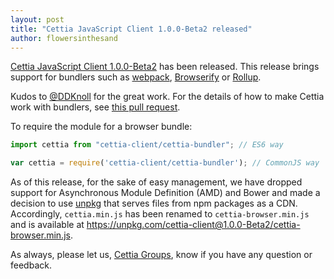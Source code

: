 ```yaml
---
layout: post
title: "Cettia JavaScript Client 1.0.0-Beta2 released"
author: flowersinthesand
---
```


[Cettia JavaScript Client 1.0.0-Beta2](/projects/cettia-javascript-client/1.0.0-Beta2) has been released. This release brings support for bundlers such as [webpack](https://webpack.github.io/), [Browserify](http://browserify.org/) or [Rollup](http://rollupjs.org/).

> 
Kudos to [@DDKnoll](https://github.com/DDKnoll) for the great work. For the details of how to make Cettia work with bundlers, see [this pull request](https://github.com/cettia/cettia-javascript-client/pull/14).

To require the module for a browser bundle: 

```javascript
import cettia from "cettia-client/cettia-bundler"; // ES6 way
```
```javascript
var cettia = require('cettia-client/cettia-bundler'); // CommonJS way
```

As of this release, for the sake of easy management, we have dropped support for Asynchronous Module Definition (AMD) and Bower and made a decision to use [unpkg](https://unpkg.com) that serves files from npm packages as a CDN. Accordingly, `cettia.min.js` has been renamed to `cettia-browser.min.js` and is available at https://unpkg.com/cettia-client@1.0.0-Beta2/cettia-browser.min.js. 

As always, please let us, [Cettia Groups](http://groups.google.com/group/cettia), know if you have any question or feedback.
